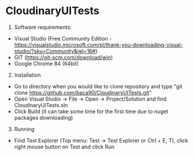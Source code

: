 # CloudinaryUITests

1. Software requirements:
- Visual Studio (Free Community Edition - https://visualstudio.microsoft.com/pl/thank-you-downloading-visual-studio/?sku=Community&rel=16#)
- GIT (https://git-scm.com/download/win)
- Google Chrome 84 (64bit) 

2. Installation

- Go to directory when you would like to clone repository and type "git clone https://github.com/baca90/CloudinaryUITests.git"
- Open Visual Studio -> File -> Open -> Project/Solution and find CloudinaryUITests.sln
- Click Build (it can take some time for the first time due to nuget packages downloading)

3. Running

- Find Test Explorer (Top menu: Test -> Test Explorer or Ctrl + E, T), click right mouse button on Test and click Run

